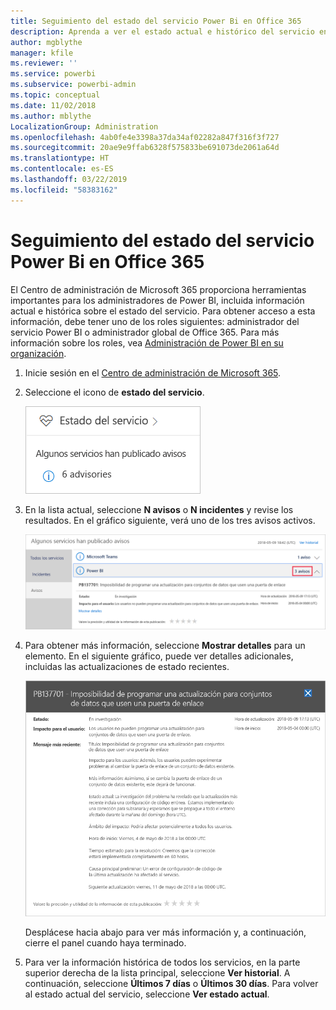 ```yaml
---
title: Seguimiento del estado del servicio Power Bi en Office 365
description: Aprenda a ver el estado actual e histórico del servicio en el Centro de administración de Microsoft 365.
author: mgblythe
manager: kfile
ms.reviewer: ''
ms.service: powerbi
ms.subservice: powerbi-admin
ms.topic: conceptual
ms.date: 11/02/2018
ms.author: mblythe
LocalizationGroup: Administration
ms.openlocfilehash: 4ab0fe4e3398a37da34af02282a847f316f3f727
ms.sourcegitcommit: 20ae9e9ffab6328f575833be691073de2061a64d
ms.translationtype: HT
ms.contentlocale: es-ES
ms.lasthandoff: 03/22/2019
ms.locfileid: "58383162"
---
```

# <a name="track-power-bi-service-health-in-office-365"></a>Seguimiento del estado del servicio Power Bi en Office 365

El Centro de administración de Microsoft 365 proporciona herramientas importantes para los administradores de Power BI, incluida información actual e histórica sobre el estado del servicio. Para obtener acceso a esta información, debe tener uno de los roles siguientes: administrador del servicio Power BI o administrador global de Office 365. Para más información sobre los roles, vea [Administración de Power BI en su organización](service-admin-administering-power-bi-in-your-organization.md#administrator-roles-related-to-power-bi).

1. Inicie sesión en el [Centro de administración de Microsoft 365](https://portal.office.com/adminportal).

1. Seleccione el icono de **estado del servicio**.

    ![Icono de estado del servicio](media/service-admin-health/service-health-tile.png)

1. En la lista actual, seleccione **N avisos** o **N incidentes** y revise los resultados. En el gráfico siguiente, verá uno de los tres avisos activos.

    ![Avisos activos](media/service-admin-health/active-advisories.png)

1. Para obtener más información, seleccione **Mostrar detalles** para un elemento. En el siguiente gráfico, puede ver detalles adicionales, incluidas las actualizaciones de estado recientes.

    ![Detalles de avisos](media/service-admin-health/advisory-details.png)

    Desplácese hacia abajo para ver más información y, a continuación, cierre el panel cuando haya terminado.

1. Para ver la información histórica de todos los servicios, en la parte superior derecha de la lista principal, seleccione **Ver historial**. A continuación, seleccione **Últimos 7 días** o **Últimos 30 días**. Para volver al estado actual del servicio, seleccione **Ver estado actual**.
